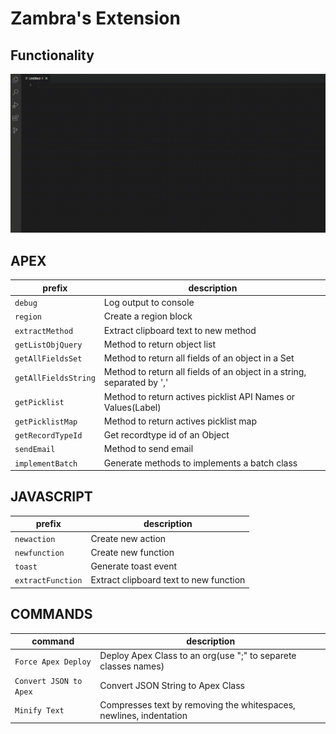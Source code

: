 # Zambra's Extension

## Functionality

![snippets](./img/use.gif)


## APEX

| prefix               | description                                                            |
|----------------------|------------------------------------------------------------------------|
| `debug`              | Log output to console                                                  |
| `region`             | Create a region block                                                  |
| `extractMethod`      | Extract clipboard text to new method                                   |
| `getListObjQuery`    | Method to return object list                                           |
| `getAllFieldsSet`    | Method to return all fields of an object in a Set<String>              |
| `getAllFieldsString` | Method to return all fields of an object in a string, separated by ',' |
| `getPicklist`        | Method to return actives picklist API Names or Values(Label)           |
| `getPicklistMap`     | Method to return actives picklist map                                  |
| `getRecordTypeId`    | Get recordtype id of an Object                                         |
| `sendEmail`          | Method to send email                                                   |
| `implementBatch`     | Generate methods to implements a batch class                           |


## JAVASCRIPT

| prefix               | description                                                            |
|----------------------|------------------------------------------------------------------------|
| `newaction`          | Create new action                                                      |
| `newfunction`        | Create new function                                                    |
| `toast`              | Generate toast event                                                   |
| `extractFunction`    | Extract clipboard text to new function                                 |


## COMMANDS

| command                               | description                                                        |
|---------------------------------------|--------------------------------------------------------------------|
| `Force Apex Deploy`                   | Deploy Apex Class to an org(use ";" to separete classes names)     |
| `Convert JSON to Apex`                | Convert JSON String to Apex Class                                  |
| `Minify Text`                         | Compresses text by removing the whitespaces, newlines, indentation |
